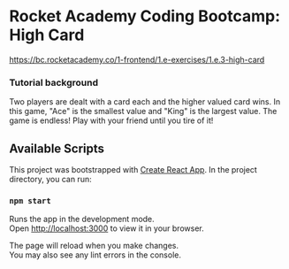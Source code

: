# Rocket Academy Coding Bootcamp: High Card

https://bc.rocketacademy.co/1-frontend/1.e-exercises/1.e.3-high-card

### Tutorial background

Two players are dealt with a card each and the higher valued card wins. In this game, "Ace" is the smallest value and "King" is the largest value. The game is endless! Play with your friend until you tire of it!

## Available Scripts

This project was bootstrapped with [Create React App](https://github.com/facebook/create-react-app). In the project directory, you can run:

### `npm start`

Runs the app in the development mode.\
Open [http://localhost:3000](http://localhost:3000) to view it in your browser.

The page will reload when you make changes.\
You may also see any lint errors in the console.
